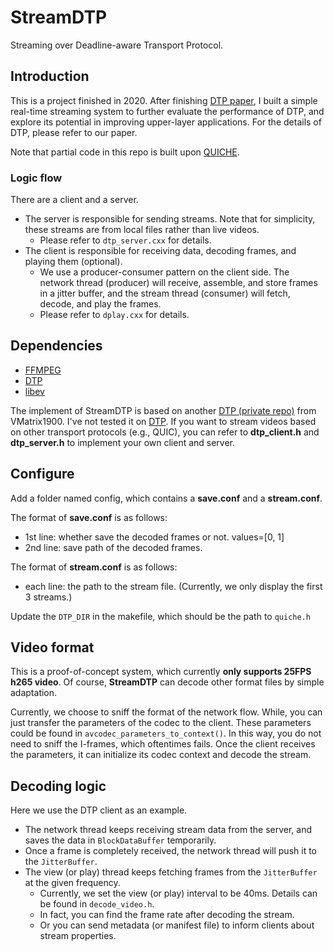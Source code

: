 # StreamDTP

Streaming over Deadline-aware Transport Protocol.


## Introduction
This is a project finished in 2020. After finishing [DTP paper](https://dl.acm.org/doi/pdf/10.1145/3343180.3343191), I built a simple real-time streaming system to further evaluate the performance of DTP, and explore its potential in improving upper-layer applications.
For the details of DTP, please refer to our paper.

Note that partial code in this repo is built upon [QUICHE](https://github.com/cloudflare/quiche).


### Logic flow

There are a client and a server.
- The server is responsible for sending streams. Note that for simplicity, these streams are from local files rather than live videos.
  - Please refer to `dtp_server.cxx` for details.
- The client is responsible for receiving data, decoding frames, and playing them (optional).
  - We use a producer-consumer pattern on the client side. The network thread (producer) will receive, assemble, and store frames in a jitter buffer, and the stream thread (consumer) will fetch, decode, and play the frames.
  - Please refer to `dplay.cxx` for details.


## Dependencies
- [FFMPEG](https://github.com/FFmpeg/FFmpeg)
- [DTP](https://github.com/STAR-Tsinghua/DTP)
- [libev](https://github.com/enki/libev)

The implement of StreamDTP is based on another [DTP (private repo)](https://github.com/VMatrix1900/DTP) from VMatrix1900. I've not tested it on [DTP](https://github.com/STAR-Tsinghua/DTP).
If you want to stream videos based on other transport protocols (e.g., QUIC), you can refer to **dtp_client.h** and **dtp_server.h** to implement your own client and server.


## Configure

Add a folder named config, which contains a **save.conf** and a **stream.conf**.

The format of **save.conf** is as follows:
- 1st line: whether save the decoded frames or not. values=[0, 1]
- 2nd line: save path of the decoded frames.

The format of **stream.conf** is as follows:
- each line: the path to the stream file.
  (Currently, we only display the first 3 streams.)

Update the `DTP_DIR` in the makefile, which should be the path to `quiche.h`


## Video format

This is a proof-of-concept system, which currently **only supports 25FPS h265 video**.
Of course, **StreamDTP** can decode other format files by simple adaptation.

Currently, we choose to sniff the format of the network flow.
While, you can just transfer the parameters of the codec to the client.
These parameters could be found in `avcodec_parameters_to_context()`.
In this way, you do not need to sniff the I-frames, which oftentimes fails.
Once the client receives the parameters, it can initialize its codec context and decode the stream.


## Decoding logic
Here we use the DTP client as an example.
- The network thread keeps receiving stream data from the server, and saves the data in `BlockDataBuffer` temporarily.
- Once a frame is completely received, the network thread will push it to the `JitterBuffer`.
- The view (or play) thread keeps fetching frames from the `JitterBuffer` at the given frequency.
  - Currently, we set the view (or play) interval to be 40ms. Details can be found in `decode_video.h`.
  - In fact, you can find the frame rate after decoding the stream.
  - Or you can send metadata (or manifest file) to inform clients about stream properties.
